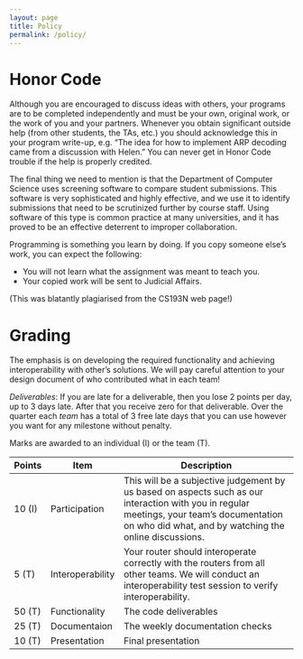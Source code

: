 ```yaml
---
layout: page
title: Policy
permalink: /policy/
---
```


# Honor Code

Although you are encouraged to discuss ideas with others, your programs are to be completed independently and must be your own, original work, or the work of you and your partners. Whenever you obtain significant outside help (from other students, the TAs, etc.) you should acknowledge this in your program write-up, e.g. “The idea for how to implement ARP decoding came from a discussion with Helen.” You can never get in Honor Code trouble if the help is properly credited.

The final thing we need to mention is that the Department of Computer Science uses screening software to compare student submissions. This software is very sophisticated and highly effective, and we use it to identify submissions that need to be scrutinized further by course staff. Using software of this type is common practice at many universities, and it has proved to be an effective deterrent to improper collaboration.

Programming is something you learn by doing. If you copy someone else’s work, you can expect the following:
* You will not learn what the assignment was meant to teach you.
* Your copied work will be sent to Judicial Affairs.

(This was blatantly plagiarised from the CS193N web page!)

# Grading

The emphasis is on developing the required functionality and achieving interoperability with other’s solutions. We will pay careful attention to your design document of who contributed what in each team!

*Deliverables*: If you are late for a deliverable, then you lose 2 points per day, up to 3 days late. After that you receive zero for that deliverable.  Over the quarter each *team* has a total of 3 free late days that you can use however you want for any milestone without penalty.

Marks are awarded to an individual (I) or the team (T).

Points | Item               | Description
-------|--------------------|------------
10 (I) | Participation      | This will be a subjective judgement by us based on aspects such as our interaction with you in regular meetings, your team’s documentation on who did what, and by watching the online discussions.
5  (T) | Interoperability   | Your router should interoperate correctly with the routers from all other teams. We will conduct an interoperability test session to verify interoperability.
50 (T) | Functionality      | The code deliverables
25 (T) | Documentaion       | The weekly documentation checks
10 (T) | Presentation       | Final presentation
